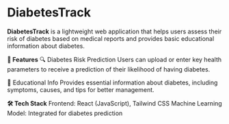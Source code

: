 # DiabetesTrack
**DiabetesTrack** is a lightweight web application that helps users assess their risk of diabetes based on medical reports and provides basic educational information about diabetes.

**🚀 Features**
🔍 Diabetes Risk Prediction
Users can upload or enter key health parameters to receive a prediction of their likelihood of having diabetes.

📘 Educational Info
Provides essential information about diabetes, including symptoms, causes, and tips for better management.

**🛠️ Tech Stack**
Frontend: React (JavaScript), Tailwind CSS
Machine Learning Model: Integrated for diabetes prediction

